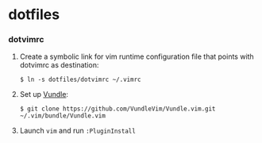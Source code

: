 # dotfiles

### dotvimrc

1. Create a symbolic link for vim runtime configuration file that points with dotvimrc as destination: 

    `$ ln -s dotfiles/dotvimrc ~/.vimrc`

2. Set up [Vundle](https://github.com/VundleVim/Vundle.vim):

    `$ git clone https://github.com/VundleVim/Vundle.vim.git ~/.vim/bundle/Vundle.vim`

3. Launch `vim` and run `:PluginInstall`

